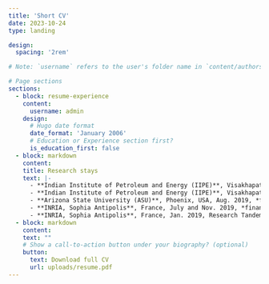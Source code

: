```yaml
---
title: 'Short CV'
date: 2023-10-24
type: landing

design:
  spacing: '2rem'

# Note: `username` refers to the user's folder name in `content/authors/`

# Page sections
sections:
  - block: resume-experience
    content:
      username: admin
    design:
      # Hugo date format
      date_format: 'January 2006'
      # Education or Experience section first?
      is_education_first: false
  - block: markdown
    content:
    title: Research stays
    text: |-
      - **Indian Institute of Petroleum and Energy (IIPE)**, Visakhapatnam, India, Feb. 2025, *financed by Paired Early Career Fellowship in Applied Research (PECFAR), Indo-German Science & Technology Centre (IGSTC, BMBF)*
      - **Indian Institute of Petroleum and Energy (IIPE)**, Visakhapatnam, India, Feb.-Mar. 2024, *financially supported by IIPE*
      - **Arizona State University (ASU)**, Phoenix, USA, Aug. 2019, *financially supported by DAAD-PPP USA*
      - **INRIA, Sophia Antipolis**, France, July and Nov. 2019, *financially supported by DAAD France and PHC Procope*
      - **INRIA, Sophia Antipolis**, France, Jan. 2019, Research Tandem, *financially supported by DAAD within the IPID4all program*
  - block: markdown
    content:
    text: ""
    # Show a call-to-action button under your biography? (optional)
    button:
      text: Download full CV
      url: uploads/resume.pdf
---
```

